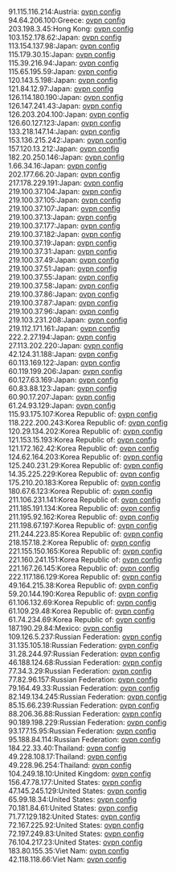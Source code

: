 91.115.116.214:Austria: [ovpn config](vpn/91_115_116_214.ovpn)  
94.64.206.100:Greece: [ovpn config](vpn/94_64_206_100.ovpn)  
203.198.3.45:Hong Kong: [ovpn config](vpn/203_198_3_45.ovpn)  
103.152.178.62:Japan: [ovpn config](vpn/103_152_178_62.ovpn)  
113.154.137.98:Japan: [ovpn config](vpn/113_154_137_98.ovpn)  
115.179.30.15:Japan: [ovpn config](vpn/115_179_30_15.ovpn)  
115.39.216.94:Japan: [ovpn config](vpn/115_39_216_94.ovpn)  
115.65.195.59:Japan: [ovpn config](vpn/115_65_195_59.ovpn)  
120.143.5.198:Japan: [ovpn config](vpn/120_143_5_198.ovpn)  
121.84.12.97:Japan: [ovpn config](vpn/121_84_12_97.ovpn)  
126.114.180.190:Japan: [ovpn config](vpn/126_114_180_190.ovpn)  
126.147.241.43:Japan: [ovpn config](vpn/126_147_241_43.ovpn)  
126.203.204.100:Japan: [ovpn config](vpn/126_203_204_100.ovpn)  
126.60.127.123:Japan: [ovpn config](vpn/126_60_127_123.ovpn)  
133.218.147.14:Japan: [ovpn config](vpn/133_218_147_14.ovpn)  
153.136.215.242:Japan: [ovpn config](vpn/153_136_215_242.ovpn)  
157.120.13.212:Japan: [ovpn config](vpn/157_120_13_212.ovpn)  
182.20.250.146:Japan: [ovpn config](vpn/182_20_250_146.ovpn)  
1.66.34.16:Japan: [ovpn config](vpn/1_66_34_16.ovpn)  
202.177.66.20:Japan: [ovpn config](vpn/202_177_66_20.ovpn)  
217.178.229.191:Japan: [ovpn config](vpn/217_178_229_191.ovpn)  
219.100.37.104:Japan: [ovpn config](vpn/219_100_37_104.ovpn)  
219.100.37.105:Japan: [ovpn config](vpn/219_100_37_105.ovpn)  
219.100.37.107:Japan: [ovpn config](vpn/219_100_37_107.ovpn)  
219.100.37.13:Japan: [ovpn config](vpn/219_100_37_13.ovpn)  
219.100.37.177:Japan: [ovpn config](vpn/219_100_37_177.ovpn)  
219.100.37.182:Japan: [ovpn config](vpn/219_100_37_182.ovpn)  
219.100.37.19:Japan: [ovpn config](vpn/219_100_37_19.ovpn)  
219.100.37.31:Japan: [ovpn config](vpn/219_100_37_31.ovpn)  
219.100.37.49:Japan: [ovpn config](vpn/219_100_37_49.ovpn)  
219.100.37.51:Japan: [ovpn config](vpn/219_100_37_51.ovpn)  
219.100.37.55:Japan: [ovpn config](vpn/219_100_37_55.ovpn)  
219.100.37.58:Japan: [ovpn config](vpn/219_100_37_58.ovpn)  
219.100.37.86:Japan: [ovpn config](vpn/219_100_37_86.ovpn)  
219.100.37.87:Japan: [ovpn config](vpn/219_100_37_87.ovpn)  
219.100.37.96:Japan: [ovpn config](vpn/219_100_37_96.ovpn)  
219.103.231.208:Japan: [ovpn config](vpn/219_103_231_208.ovpn)  
219.112.171.161:Japan: [ovpn config](vpn/219_112_171_161.ovpn)  
222.2.27.194:Japan: [ovpn config](vpn/222_2_27_194.ovpn)  
27.113.202.220:Japan: [ovpn config](vpn/27_113_202_220.ovpn)  
42.124.31.188:Japan: [ovpn config](vpn/42_124_31_188.ovpn)  
60.113.169.122:Japan: [ovpn config](vpn/60_113_169_122.ovpn)  
60.119.199.206:Japan: [ovpn config](vpn/60_119_199_206.ovpn)  
60.127.63.169:Japan: [ovpn config](vpn/60_127_63_169.ovpn)  
60.83.88.123:Japan: [ovpn config](vpn/60_83_88_123.ovpn)  
60.90.17.207:Japan: [ovpn config](vpn/60_90_17_207.ovpn)  
61.24.93.129:Japan: [ovpn config](vpn/61_24_93_129.ovpn)  
115.93.175.107:Korea Republic of: [ovpn config](vpn/115_93_175_107.ovpn)  
118.222.200.243:Korea Republic of: [ovpn config](vpn/118_222_200_243.ovpn)  
120.29.134.202:Korea Republic of: [ovpn config](vpn/120_29_134_202.ovpn)  
121.153.15.193:Korea Republic of: [ovpn config](vpn/121_153_15_193.ovpn)  
121.172.162.42:Korea Republic of: [ovpn config](vpn/121_172_162_42.ovpn)  
124.62.164.203:Korea Republic of: [ovpn config](vpn/124_62_164_203.ovpn)  
125.240.231.29:Korea Republic of: [ovpn config](vpn/125_240_231_29.ovpn)  
14.35.225.229:Korea Republic of: [ovpn config](vpn/14_35_225_229.ovpn)  
175.210.20.183:Korea Republic of: [ovpn config](vpn/175_210_20_183.ovpn)  
180.67.6.123:Korea Republic of: [ovpn config](vpn/180_67_6_123.ovpn)  
211.106.231.141:Korea Republic of: [ovpn config](vpn/211_106_231_141.ovpn)  
211.185.191.134:Korea Republic of: [ovpn config](vpn/211_185_191_134.ovpn)  
211.195.92.162:Korea Republic of: [ovpn config](vpn/211_195_92_162.ovpn)  
211.198.67.197:Korea Republic of: [ovpn config](vpn/211_198_67_197.ovpn)  
211.244.223.85:Korea Republic of: [ovpn config](vpn/211_244_223_85.ovpn)  
218.157.18.2:Korea Republic of: [ovpn config](vpn/218_157_18_2.ovpn)  
221.155.150.165:Korea Republic of: [ovpn config](vpn/221_155_150_165.ovpn)  
221.160.241.151:Korea Republic of: [ovpn config](vpn/221_160_241_151.ovpn)  
221.167.26.145:Korea Republic of: [ovpn config](vpn/221_167_26_145.ovpn)  
222.117.186.129:Korea Republic of: [ovpn config](vpn/222_117_186_129.ovpn)  
49.164.215.38:Korea Republic of: [ovpn config](vpn/49_164_215_38.ovpn)  
59.20.144.190:Korea Republic of: [ovpn config](vpn/59_20_144_190.ovpn)  
61.106.132.69:Korea Republic of: [ovpn config](vpn/61_106_132_69.ovpn)  
61.109.29.48:Korea Republic of: [ovpn config](vpn/61_109_29_48.ovpn)  
61.74.234.69:Korea Republic of: [ovpn config](vpn/61_74_234_69.ovpn)  
187.190.29.84:Mexico: [ovpn config](vpn/187_190_29_84.ovpn)  
109.126.5.237:Russian Federation: [ovpn config](vpn/109_126_5_237.ovpn)  
31.135.105.18:Russian Federation: [ovpn config](vpn/31_135_105_18.ovpn)  
31.28.244.97:Russian Federation: [ovpn config](vpn/31_28_244_97.ovpn)  
46.188.124.68:Russian Federation: [ovpn config](vpn/46_188_124_68.ovpn)  
77.34.3.29:Russian Federation: [ovpn config](vpn/77_34_3_29.ovpn)  
77.82.96.157:Russian Federation: [ovpn config](vpn/77_82_96_157.ovpn)  
79.164.49.33:Russian Federation: [ovpn config](vpn/79_164_49_33.ovpn)  
82.149.134.245:Russian Federation: [ovpn config](vpn/82_149_134_245.ovpn)  
85.15.66.239:Russian Federation: [ovpn config](vpn/85_15_66_239.ovpn)  
88.206.36.88:Russian Federation: [ovpn config](vpn/88_206_36_88.ovpn)  
90.189.198.229:Russian Federation: [ovpn config](vpn/90_189_198_229.ovpn)  
93.177.15.95:Russian Federation: [ovpn config](vpn/93_177_15_95.ovpn)  
95.188.84.114:Russian Federation: [ovpn config](vpn/95_188_84_114.ovpn)  
184.22.33.40:Thailand: [ovpn config](vpn/184_22_33_40.ovpn)  
49.228.108.17:Thailand: [ovpn config](vpn/49_228_108_17.ovpn)  
49.228.96.254:Thailand: [ovpn config](vpn/49_228_96_254.ovpn)  
104.249.18.10:United Kingdom: [ovpn config](vpn/104_249_18_10.ovpn)  
156.47.78.177:United States: [ovpn config](vpn/156_47_78_177.ovpn)  
47.145.245.129:United States: [ovpn config](vpn/47_145_245_129.ovpn)  
65.99.18.34:United States: [ovpn config](vpn/65_99_18_34.ovpn)  
70.181.84.61:United States: [ovpn config](vpn/70_181_84_61.ovpn)  
71.77.129.182:United States: [ovpn config](vpn/71_77_129_182.ovpn)  
72.167.225.92:United States: [ovpn config](vpn/72_167_225_92.ovpn)  
72.197.249.83:United States: [ovpn config](vpn/72_197_249_83.ovpn)  
76.104.217.23:United States: [ovpn config](vpn/76_104_217_23.ovpn)  
183.80.155.35:Viet Nam: [ovpn config](vpn/183_80_155_35.ovpn)  
42.118.118.66:Viet Nam: [ovpn config](vpn/42_118_118_66.ovpn)  
